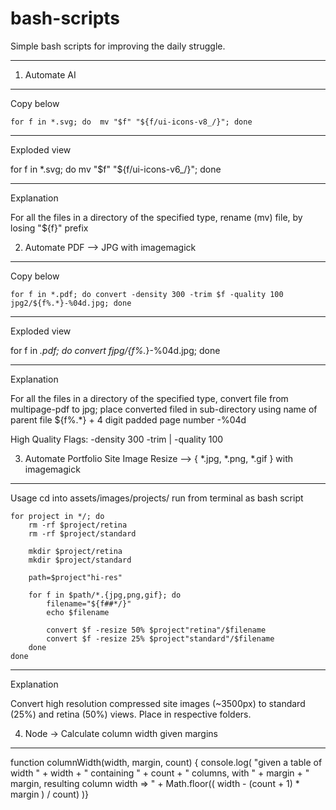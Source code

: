 # bash-scripts
Simple bash scripts for improving the daily struggle.

---


1. Automate AI

---
	
Copy below

	for f in *.svg; do  mv "$f" "${f/ui-icons-v8_/}"; done

---


Exploded view

for f in *.svg;
	do  mv "$f" "${f/ui-icons-v6_/}";
done

---

Explanation

For all the files in a directory of the specified type, rename (mv) file, by losing "${f}" prefix


2. Automate PDF --> JPG with imagemagick

---
	
Copy below

	for f in *.pdf; do convert -density 300 -trim $f -quality 100 jpg2/${f%.*}-%04d.jpg; done

---


Exploded view

for f in *.pdf;
	do convert $f jpg/${f%.*}-%04d.jpg;
done

---

Explanation

For all the files in a directory of the specified type, convert file from multipage-pdf to jpg; place converted filed in sub-directory <jpg/> using name of parent file ${f%.*} + 4 digit padded page number -%04d

High Quality Flags: -density 300 -trim | -quality 100


3. Automate Portfolio Site Image Resize --> { *.jpg, *.png, *.gif } with imagemagick

---
	
Usage
cd into assets/images/projects/<project>
run from terminal as bash script

	for project in */; do
		rm -rf $project/retina
		rm -rf $project/standard

		mkdir $project/retina
		mkdir $project/standard

		path=$project"hi-res"

		for f in $path/*.{jpg,png,gif}; do
			filename="${f##*/}"
			echo $filename
			
			convert $f -resize 50% $project"retina"/$filename
			convert $f -resize 25% $project"standard"/$filename
		done
	done

---

Explanation

Convert high resolution compressed site images (~3500px) to standard (25%) and retina (50%) views. Place in respective folders.


4. Node -> Calculate column width given margins

---

 function columnWidth(width, margin, count) { console.log( "given a table of width " + width + " containing " + count + " columns, with " + margin + " margin, resulting column width => " + Math.floor(( width - (count + 1) * margin ) / count) )}



